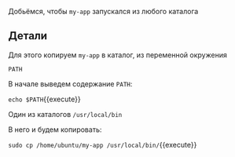 Добьёмся, чтобы `my-app` запускался из любого каталога

## Детали

Для этого копируем `my-app` в каталог, из переменной окружения

`PATH`

В начале выведем содержание `PATH`:

`echo $PATH`{{execute}}

Один из каталогов `/usr/local/bin`

В него и будем копировать:

`sudo cp /home/ubuntu/my-app /usr/local/bin/`{{execute}}
